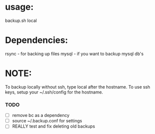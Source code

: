 # usage: #
backup.sh <hostname> local

# Dependencies: #
rsync - for backing up files
mysql - if you want to backup mysql db's

# NOTE: #
To backup locally without ssh, type local after the hostname.
To use ssh keys, setup your ~/.ssh/config for the hostname.

### TODO
- [ ] remove bc as a dependency
- [ ] source ~/.backup.conf for settings
- [ ] REALLY test and fix deleting old backups
